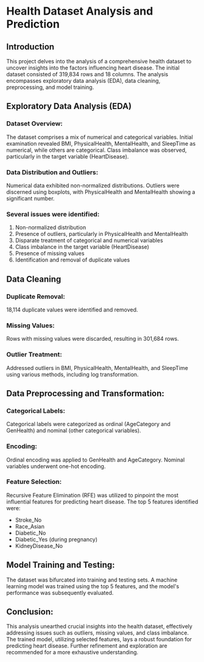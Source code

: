 # Health Dataset Analysis and Prediction

## Introduction
This project delves into the analysis of a comprehensive health dataset to uncover insights into the factors influencing heart disease. The initial dataset consisted of 319,834 rows and 18 columns. The analysis encompasses exploratory data analysis (EDA), data cleaning, preprocessing, and model training.

## Exploratory Data Analysis (EDA)

### Dataset Overview:
The dataset comprises a mix of numerical and categorical variables. Initial examination revealed BMI, PhysicalHealth, MentalHealth, and SleepTime as numerical, while others are categorical. Class imbalance was observed, particularly in the target variable (HeartDisease).

### Data Distribution and Outliers:
Numerical data exhibited non-normalized distributions. Outliers were discerned using boxplots, with PhysicalHealth and MentalHealth showing a significant number.

### Several issues were identified:
1. Non-normalized distribution
2. Presence of outliers, particularly in PhysicalHealth and MentalHealth
3. Disparate treatment of categorical and numerical variables
4. Class imbalance in the target variable (HeartDisease)
5. Presence of missing values
6. Identification and removal of duplicate values

## Data Cleaning

### Duplicate Removal:
18,114 duplicate values were identified and removed.

### Missing Values:
Rows with missing values were discarded, resulting in 301,684 rows.

### Outlier Treatment:
Addressed outliers in BMI, PhysicalHealth, MentalHealth, and SleepTime using various methods, including log transformation.

## Data Preprocessing and Transformation:

### Categorical Labels:
Categorical labels were categorized as ordinal (AgeCategory and GenHealth) and nominal (other categorical variables).

### Encoding:
Ordinal encoding was applied to GenHealth and AgeCategory. Nominal variables underwent one-hot encoding.

### Feature Selection:
Recursive Feature Elimination (RFE) was utilized to pinpoint the most influential features for predicting heart disease. The top 5 features identified were:
- Stroke_No
- Race_Asian
- Diabetic_No
- Diabetic_Yes (during pregnancy)
- KidneyDisease_No

## Model Training and Testing:
The dataset was bifurcated into training and testing sets. A machine learning model was trained using the top 5 features, and the model's performance was subsequently evaluated.

## Conclusion:
This analysis unearthed crucial insights into the health dataset, effectively addressing issues such as outliers, missing values, and class imbalance. The trained model, utilizing selected features, lays a robust foundation for predicting heart disease. Further refinement and exploration are recommended for a more exhaustive understanding.
